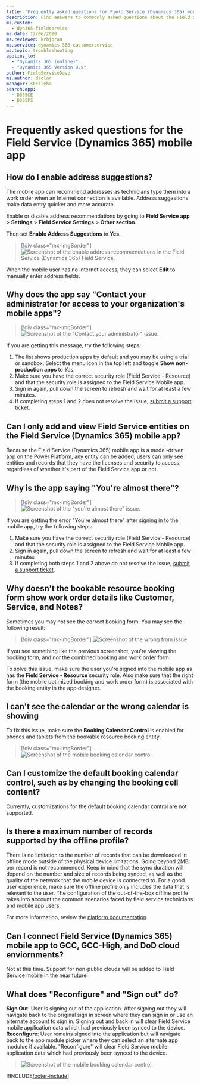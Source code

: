 ```yaml
---
title: "Frequently asked questions for Field Service (Dynamics 365) mobile app | MicrosoftDocs"
description: Find answers to commonly asked questions about the Field Service (Dynamics 365) mobile app.
ms.custom: 
  - dyn365-fieldservice
ms.date: 12/06/2020
ms.reviewer: krbjoran
ms.service: dynamics-365-customerservice
ms.topic: troubleshooting
applies_to: 
  - "Dynamics 365 (online)"
  - "Dynamics 365 Version 9.x"
author: FieldServiceDave
ms.author: daclar
manager: shellyha
search.app: 
  - D365CE
  - D365FS
---
```


# Frequently asked questions for the Field Service (Dynamics 365) mobile app

## How do I enable address suggestions?

The mobile app can recommend addresses as technicians type them into a work order when an Internet connection is available. Address suggestions make data entry quicker and more accurate.    

Enable or disable address recommendations by going to **Field Service app** > **Settings** > **Field Service Settings** > **Other section**.

Then set **Enable Address Suggestions** to **Yes**.

> [!div class="mx-imgBorder"]
> ![Screenshot of the enable address recommendations in the Field Service (Dynamics 365) Field Service.](./media/mobile-2020-settings-enable-address-recommendation.png)

When the mobile user has no Internet access, they can select **Edit** to manually enter address fields.

## Why does the app say "Contact your administrator for access to your organization's mobile apps"?


> [!div class="mx-imgBorder"]
> ![Screenshot of the "Contact your administrator" issue.](./media/mobile-2020-error-contact-administrator-show-nonproduction-apps.png)

If you are getting this message, try the following steps:

1. The list shows production apps by default and you may be using a trial or sandbox. Select the menu icon in the top left and toggle **Show non-production apps** to _Yes_. 
2. Make sure you have the correct security role (Field Service - Resource) and that the security role is assigned to the Field Service Mobile app.
3. Sign in again, pull down the screen to refresh and wait for at least a few minutes.
4. If completing steps 1 and 2 does not resolve the issue, [submit a support ticket](https://dynamics.microsoft.com/contact-us/).

## Can I only add and view Field Service entities on the Field Service (Dynamics 365) mobile app?

Because the Field Service (Dynamics 365) mobile app is a model-driven app on the Power Platform, any entity can be added; users can only see entities and records that they have the licenses and security to access, regardless of whether it's part of the Field Service app or not.

## Why is the app saying "You're almost there"?

> [!div class="mx-imgBorder"]
> ![Screenshot of the "you're almost there" issue.](./media/mobile-2020-youre-almost-there.png)

If you are getting the error "You're almost there" after signing in to the mobile app, try the following steps:

1. Make sure you have the correct security role (Field Service - Resource) and that the security role is assigned to the Field Service Mobile app.
2. Sign in again, pull down the screen to refresh and wait for at least a few minutes
3. If completing both steps 1 and 2 above do not resolve the issue, [submit a support ticket](https://dynamics.microsoft.com/contact-us/).

## Why doesn't the bookable resource booking form show work order details like **Customer**, **Service**, and **Notes**?

Sometimes you may not see the correct booking form. You may see the following result:

> [!div class="mx-imgBorder"]
> ![Screenshot of the wrong from issue.](./media/mobile-2020-faq-wrong-booking-form.png)

If you see something like the previous screenshot, you're viewing the booking form, and *not* the combined booking and work order form.

To solve this issue, make sure the user you're signed into the mobile app as has the **Field Service - Resource** security role. Also make sure that the right form (the mobile optimized booking and work order form) is associated with the booking entity in the app designer.

## I can't see the calendar or the wrong calendar is showing

To fix this issue, make sure the **Booking Calendar Control** is enabled for phones and tablets from the bookable resource booking entity.

> [!div class="mx-imgBorder"]
> ![Screenshot of the mobile booking calendar control.](./media/mobile-2020-booking-calendar-control.png)

## Can I customize the default booking calendar control, such as by changing the booking cell content?

Currently, customizations for the default booking calendar control are not supported.

## Is there a maximum number of records supported by the offline profile?

There is no limitation to the number of records that can be downloaded in offline mode outside of the physical device limitations. Going beyond 2MB per record is not recommended. Keep in mind that the sync duration will depend on the number and size of records being synced, as well as the quality of the network that the mobile device is connected to. For a good user experience, make sure the offline profile only includes the data that is relevant to the user. The configuration of the out-of-the-box offline profile takes into account the common scenarios faced by field service technicians and mobile app users.

For more information, review the [platform documentation](https://docs.microsoft.com/dynamics365/mobile-app/mobile-offline-capabilities).

## Can I connect Field Service (Dynamics 365) mobile app to GCC, GCC-High, and DoD cloud enviornments?

Not at this time. Support for non-public clouds will be added to Field Service mobile in the near future.

## What does "Reconfigure" and "Sign out" do?

**Sign Out**: User is signing out of the application. After signing out they will navigate back to the original sign in screen where they can sign in or use an alternate account to sign in. Signing out and back in will clear Field Service mobile application data which had previously been synced to the device. 
**Reconfigure**: User remains signed into the application but will navigate back to the app module picker where they can select an alternate app modulue if available. "Reconfigure" will clear Field Service mobile application data which had previously been synced to the device. 

> ![Screenshot of the mobile booking calendar control.](./media/mobile_reconfigure-signout.PNG)





[!INCLUDE[footer-include](../includes/footer-banner.md)]
